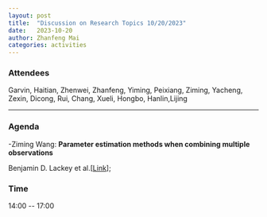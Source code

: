 ```yaml
---
layout: post
title:  "Discussion on Research Topics 10/20/2023"
date:   2023-10-20
author: Zhanfeng Mai
categories: activities
---
```



### Attendees

Garvin, Haitian, Zhenwei, Zhanfeng, Yiming, Peixiang, Ziming, Yacheng, Zexin, Dicong, Rui, Chang, Xueli, Hongbo, Hanlin,Lijing

---

### Agenda


-Ziming Wang: **Parameter estimation methods when combining multiple observations**


Benjamin D. Lackey et al.[[Link](https://journals.aps.org/prd/abstract/10.1103/PhysRevD.91.043002)];

 


      
     
       
  
       
  
       

          
### Time

14:00  -- 17:00 
